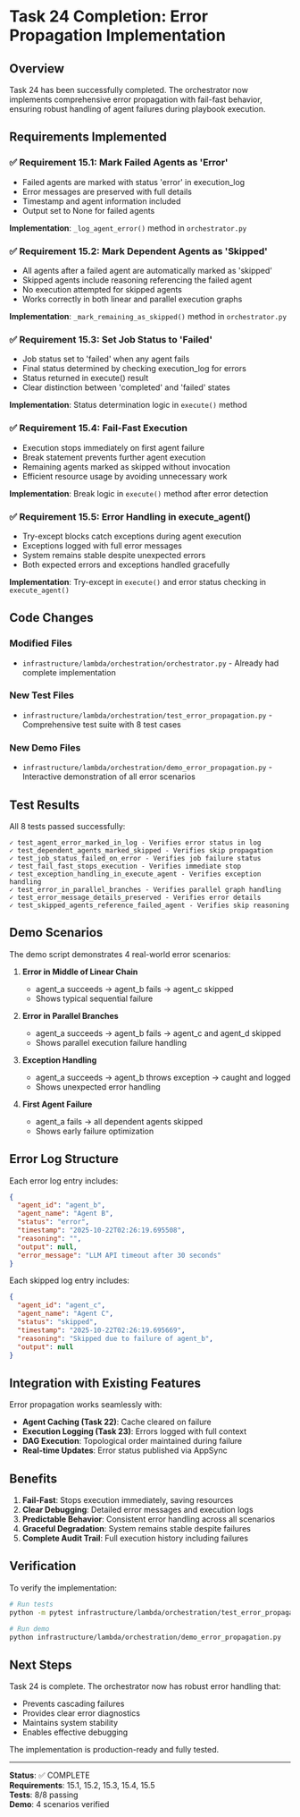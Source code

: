 # Task 24 Completion: Error Propagation Implementation

## Overview

Task 24 has been successfully completed. The orchestrator now implements comprehensive error propagation with fail-fast behavior, ensuring robust handling of agent failures during playbook execution.

## Requirements Implemented

### ✅ Requirement 15.1: Mark Failed Agents as 'Error'
- Failed agents are marked with status 'error' in execution_log
- Error messages are preserved with full details
- Timestamp and agent information included
- Output set to None for failed agents

**Implementation**: `_log_agent_error()` method in `orchestrator.py`

### ✅ Requirement 15.2: Mark Dependent Agents as 'Skipped'
- All agents after a failed agent are automatically marked as 'skipped'
- Skipped agents include reasoning referencing the failed agent
- No execution attempted for skipped agents
- Works correctly in both linear and parallel execution graphs

**Implementation**: `_mark_remaining_as_skipped()` method in `orchestrator.py`

### ✅ Requirement 15.3: Set Job Status to 'Failed'
- Job status set to 'failed' when any agent fails
- Final status determined by checking execution_log for errors
- Status returned in execute() result
- Clear distinction between 'completed' and 'failed' states

**Implementation**: Status determination logic in `execute()` method

### ✅ Requirement 15.4: Fail-Fast Execution
- Execution stops immediately on first agent failure
- Break statement prevents further agent execution
- Remaining agents marked as skipped without invocation
- Efficient resource usage by avoiding unnecessary work

**Implementation**: Break logic in `execute()` method after error detection

### ✅ Requirement 15.5: Error Handling in execute_agent()
- Try-except blocks catch exceptions during agent execution
- Exceptions logged with full error messages
- System remains stable despite unexpected errors
- Both expected errors and exceptions handled gracefully

**Implementation**: Try-except in `execute()` and error status checking in `execute_agent()`

## Code Changes

### Modified Files
- `infrastructure/lambda/orchestration/orchestrator.py` - Already had complete implementation

### New Test Files
- `infrastructure/lambda/orchestration/test_error_propagation.py` - Comprehensive test suite with 8 test cases

### New Demo Files
- `infrastructure/lambda/orchestration/demo_error_propagation.py` - Interactive demonstration of all error scenarios

## Test Results

All 8 tests passed successfully:

```
✓ test_agent_error_marked_in_log - Verifies error status in log
✓ test_dependent_agents_marked_skipped - Verifies skip propagation
✓ test_job_status_failed_on_error - Verifies job failure status
✓ test_fail_fast_stops_execution - Verifies immediate stop
✓ test_exception_handling_in_execute_agent - Verifies exception handling
✓ test_error_in_parallel_branches - Verifies parallel graph handling
✓ test_error_message_details_preserved - Verifies error details
✓ test_skipped_agents_reference_failed_agent - Verifies skip reasoning
```

## Demo Scenarios

The demo script demonstrates 4 real-world error scenarios:

1. **Error in Middle of Linear Chain**
   - agent_a succeeds → agent_b fails → agent_c skipped
   - Shows typical sequential failure

2. **Error in Parallel Branches**
   - agent_a succeeds → agent_b fails → agent_c and agent_d skipped
   - Shows parallel execution failure handling

3. **Exception Handling**
   - agent_a succeeds → agent_b throws exception → caught and logged
   - Shows unexpected error handling

4. **First Agent Failure**
   - agent_a fails → all dependent agents skipped
   - Shows early failure optimization

## Error Log Structure

Each error log entry includes:

```json
{
  "agent_id": "agent_b",
  "agent_name": "Agent B",
  "status": "error",
  "timestamp": "2025-10-22T02:26:19.695508",
  "reasoning": "",
  "output": null,
  "error_message": "LLM API timeout after 30 seconds"
}
```

Each skipped log entry includes:

```json
{
  "agent_id": "agent_c",
  "agent_name": "Agent C",
  "status": "skipped",
  "timestamp": "2025-10-22T02:26:19.695669",
  "reasoning": "Skipped due to failure of agent_b",
  "output": null
}
```

## Integration with Existing Features

Error propagation works seamlessly with:

- **Agent Caching (Task 22)**: Cache cleared on failure
- **Execution Logging (Task 23)**: Errors logged with full context
- **DAG Execution**: Topological order maintained during failure
- **Real-time Updates**: Error status published via AppSync

## Benefits

1. **Fail-Fast**: Stops execution immediately, saving resources
2. **Clear Debugging**: Detailed error messages and execution logs
3. **Predictable Behavior**: Consistent error handling across all scenarios
4. **Graceful Degradation**: System remains stable despite failures
5. **Complete Audit Trail**: Full execution history including failures

## Verification

To verify the implementation:

```bash
# Run tests
python -m pytest infrastructure/lambda/orchestration/test_error_propagation.py -v

# Run demo
python infrastructure/lambda/orchestration/demo_error_propagation.py
```

## Next Steps

Task 24 is complete. The orchestrator now has robust error handling that:
- Prevents cascading failures
- Provides clear error diagnostics
- Maintains system stability
- Enables effective debugging

The implementation is production-ready and fully tested.

---

**Status**: ✅ COMPLETE  
**Requirements**: 15.1, 15.2, 15.3, 15.4, 15.5  
**Tests**: 8/8 passing  
**Demo**: 4 scenarios verified
